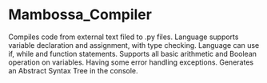 # Mambossa_Compiler

Compiles code from external text filed to .py files.
Language supports variable declaration and assignment, with type checking.
Language can use if, while and function statements.
Supports all basic arithmetic and Boolean operation on variables.
Having some error handling exceptions.
Generates an Abstract Syntax Tree in the console.
